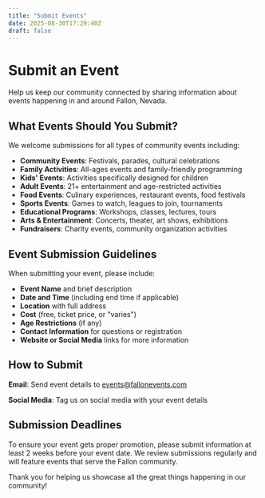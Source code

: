 ```yaml
---
title: "Submit Events"
date: 2025-08-30T17:29:40Z
draft: false
---
```


# Submit an Event

Help us keep our community connected by sharing information about events happening in and around Fallon, Nevada.

## What Events Should You Submit?

We welcome submissions for all types of community events including:

- **Community Events**: Festivals, parades, cultural celebrations
- **Family Activities**: All-ages events and family-friendly programming  
- **Kids' Events**: Activities specifically designed for children
- **Adult Events**: 21+ entertainment and age-restricted activities
- **Food Events**: Culinary experiences, restaurant events, food festivals
- **Sports Events**: Games to watch, leagues to join, tournaments
- **Educational Programs**: Workshops, classes, lectures, tours
- **Arts & Entertainment**: Concerts, theater, art shows, exhibitions
- **Fundraisers**: Charity events, community organization activities

## Event Submission Guidelines

When submitting your event, please include:

- **Event Name** and brief description
- **Date and Time** (including end time if applicable)
- **Location** with full address
- **Cost** (free, ticket price, or "varies")
- **Age Restrictions** (if any)
- **Contact Information** for questions or registration
- **Website or Social Media** links for more information

## How to Submit

**Email**: Send event details to [events@fallonevents.com](mailto:events@fallonevents.com)

**Social Media**: Tag us on social media with your event details

## Submission Deadlines

To ensure your event gets proper promotion, please submit information at least 2 weeks before your event date. We review submissions regularly and will feature events that serve the Fallon community.

Thank you for helping us showcase all the great things happening in our community!